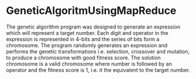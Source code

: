 # GeneticAlgoritmUsingMapReduce

The genetic algorithm program was designed to generate an expression which will represent a target number. Each digit and operator in the expression is represented in 4-bits and the series of bits form a chromosome. The program randomly generates an expression and performs the genetic transformations i.e. selection, crossover and mutation, to produce a chromosome with good fitness score. The solution chromosome is a valid chromosome where number is followed by an operator and the fitness score is 1, i.e. it the equivalent to the target number.
